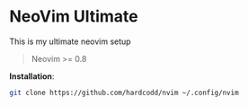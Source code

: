 # NeoVim Ultimate

This is my ultimate neovim setup

> Neovim >= 0.8

**Installation**:

```bash
git clone https://github.com/hardcodd/nvim ~/.config/nvim
```
